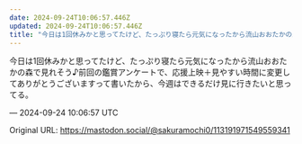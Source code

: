 ```yaml
---
date: 2024-09-24T10:06:57.446Z
updated: 2024-09-24T10:06:57.446Z
title: "今日は1回休みかと思ってたけど、たっぷり寝たら元気になったから流山おおたかの森で[...]"
---
```


<p>今日は1回休みかと思ってたけど、たっぷり寝たら元気になったから流山おおたかの森で見れそう♪前回の鑑賞アンケートで、応援上映＋見やすい時間に変更してありがとうございますって書いたから、今週はできるだけ見に行きたいと思ってる。</p>

&mdash; 2024-09-24 10:06:57 UTC

Original URL: https://mastodon.social/@sakuramochi0/113191971549559341
